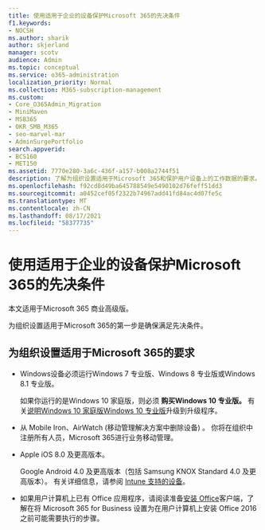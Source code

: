 ```yaml
---
title: 使用适用于企业的设备保护Microsoft 365的先决条件
f1.keywords:
- NOCSH
ms.author: sharik
author: skjerland
manager: scotv
audience: Admin
ms.topic: conceptual
ms.service: o365-administration
localization_priority: Normal
ms.collection: M365-subscription-management
ms.custom:
- Core_O365Admin_Migration
- MiniMaven
- MSB365
- OKR_SMB_M365
- seo-marvel-mar
- AdminSurgePortfolio
search.appverid:
- BCS160
- MET150
ms.assetid: 7770e280-3a6c-436f-a157-b008a2744f51
description: 了解为组织设置适用于Microsoft 365和保护用户设备上的工作数据的要求。
ms.openlocfilehash: f92cd8d49ba645788549e5490102d76feff51dd3
ms.sourcegitcommit: a0452cef05f2322b74967add41fd84ac4d07fe5c
ms.translationtype: MT
ms.contentlocale: zh-CN
ms.lasthandoff: 08/17/2021
ms.locfileid: "58377735"
---
```

# <a name="prerequisites-for-protecting-data-on-devices-with-microsoft-365-for-business"></a>使用适用于企业的设备保护Microsoft 365的先决条件

本文适用于Microsoft 365 商业高级版。

为组织设置适用于Microsoft 365的第一步是确保满足先决条件。
  
## <a name="requirements-for-setting-up-your-organization-with-microsoft-365-for-business"></a>为组织设置适用于Microsoft 365的要求

- Windows设备必须运行Windows 7 专业版、Windows 8 专业版或Windows 8.1 专业版。
    
    如果你运行的是Windows 10 家庭版，则必须 **购买Windows 10 专业版。** 有关[说明Windows 10 家庭版Windows 10 专业版](../../business-video/upgrade.md)升级到升级程序。 
    
- 从 Mobile Iron、AirWatch (移动管理解决方案中删除设备) 。 你将在组织中注册所有人员，Microsoft 365进行业务移动管理。
    
- Apple iOS 8.0 及更高版本。
    
    Google Android 4.0 及更高版本（包括 Samsung KNOX Standard 4.0 及更高版本）。 有关详细信息，请参阅 [Intune 支持的设备](/mem/intune/fundamentals/supported-devices-browsers)。
    
- 如果用户计算机上已有 Office 应用程序，请阅读准备[安装 Office](../misc/prepare-for-office-client-deployment.md)客户端，了解在将 Microsoft 365 for Business 设置为在用户计算机上安装 Office 2016 之前可能需要执行的步骤。